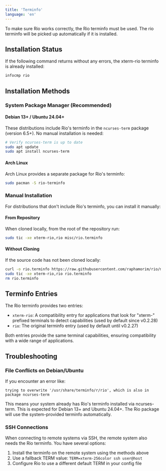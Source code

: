 ```yaml
---
title: 'Terminfo'
language: 'en'
---
```


To make sure Rio works correctly, the Rio terminfo must be used. The rio terminfo will be picked up automatically if it is installed.

## Installation Status

If the following command returns without any errors, the xterm-rio terminfo is already installed:

```sh
infocmp rio
```

## Installation Methods

### System Package Manager (Recommended)

#### Debian 13+ / Ubuntu 24.04+

These distributions include Rio's terminfo in the `ncurses-term` package (version 6.5+). No manual installation is needed:

```sh
# Verify ncurses-term is up to date
sudo apt update
sudo apt install ncurses-term
```

#### Arch Linux

Arch Linux provides a separate package for Rio's terminfo:

```sh
sudo pacman -S rio-terminfo
```

### Manual Installation

For distributions that don't include Rio's terminfo, you can install it manually:

#### From Repository

When cloned locally, from the root of the repository run:

```sh
sudo tic -xe xterm-rio,rio misc/rio.terminfo
```

#### Without Cloning

If the source code has not been cloned locally:

```sh
curl -o rio.terminfo https://raw.githubusercontent.com/raphamorim/rio/main/misc/rio.terminfo
sudo tic -xe xterm-rio,rio rio.terminfo
rm rio.terminfo
```

## Terminfo Entries

The Rio terminfo provides two entries:

- `xterm-rio`: A compatibility entry for applications that look for "xterm-" prefixed terminals to detect capabilities (used by default since v0.2.28)
- `rio`: The original terminfo entry (used by default until v0.2.27)

Both entries provide the same terminal capabilities, ensuring compatibility with a wide range of applications.

## Troubleshooting

### File Conflicts on Debian/Ubuntu

If you encounter an error like:

```
trying to overwrite '/usr/share/terminfo/r/rio', which is also in package ncurses-term
```

This means your system already has Rio's terminfo installed via ncurses-term. This is expected for Debian 13+ and Ubuntu 24.04+. The Rio package will use the system-provided terminfo automatically.

### SSH Connections

When connecting to remote systems via SSH, the remote system also needs the Rio terminfo. You have several options:

1. Install the terminfo on the remote system using the methods above
2. Use a fallback TERM value: `TERM=xterm-256color ssh user@host`
3. Configure Rio to use a different default TERM in your config file
